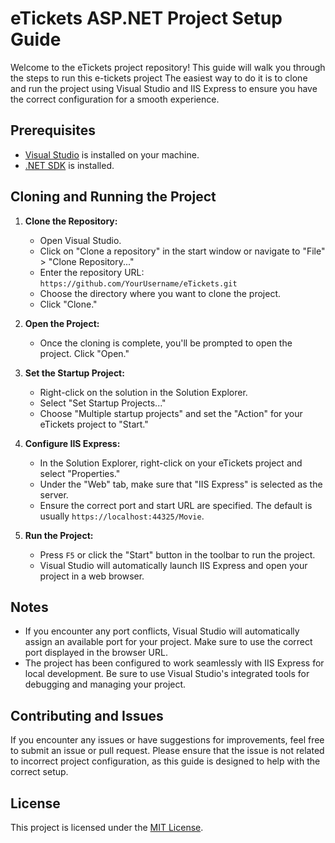 # eTickets ASP.NET Project Setup Guide

Welcome to the eTickets project repository! This guide will walk you through the steps to run this e-tickets project
The easiest way to do it is to clone and run the project using Visual Studio and IIS Express to ensure you have the correct configuration for a smooth experience.

## Prerequisites

- [Visual Studio](https://visualstudio.microsoft.com/downloads/) is installed on your machine.
- [.NET SDK](https://dotnet.microsoft.com/download/dotnet) is installed.

## Cloning and Running the Project

1. **Clone the Repository:**
   - Open Visual Studio.
   - Click on "Clone a repository" in the start window or navigate to "File" > "Clone Repository..."
   - Enter the repository URL: `https://github.com/YourUsername/eTickets.git`
   - Choose the directory where you want to clone the project.
   - Click "Clone."

2. **Open the Project:**
   - Once the cloning is complete, you'll be prompted to open the project. Click "Open."

3. **Set the Startup Project:**
   - Right-click on the solution in the Solution Explorer.
   - Select "Set Startup Projects..."
   - Choose "Multiple startup projects" and set the "Action" for your eTickets project to "Start."

4. **Configure IIS Express:**
   - In the Solution Explorer, right-click on your eTickets project and select "Properties."
   - Under the "Web" tab, make sure that "IIS Express" is selected as the server.
   - Ensure the correct port and start URL are specified. The default is usually `https://localhost:44325/Movie`.

5. **Run the Project:**
   - Press `F5` or click the "Start" button in the toolbar to run the project.
   - Visual Studio will automatically launch IIS Express and open your project in a web browser.

## Notes

- If you encounter any port conflicts, Visual Studio will automatically assign an available port for your project. Make sure to use the correct port displayed in the browser URL.
- The project has been configured to work seamlessly with IIS Express for local development. Be sure to use Visual Studio's integrated tools for debugging and managing your project.

## Contributing and Issues

If you encounter any issues or have suggestions for improvements, feel free to submit an issue or pull request. Please ensure that the issue is not related to incorrect project configuration, as this guide is designed to help with the correct setup.

## License

This project is licensed under the [MIT License](LICENSE).
